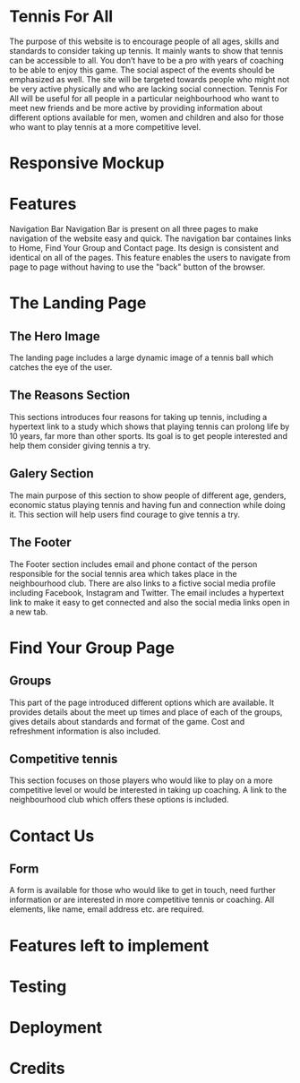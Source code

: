 # Tennis For All

The purpose of this website is to encourage people of all ages, skills and standards to consider taking up tennis. It mainly wants to show that tennis can be accessible to all. You don’t have to be a pro with years of coaching to be able to enjoy this game. The social aspect of the events should be emphasized as well. The site will be targeted towards people who might not be very active physically and who are lacking social connection. Tennis For All will be useful for all people in a particular neighbourhood who want to meet new friends and be more active by providing information about different options available for men, women and children and also for those who want to play tennis at a more competitive level.

# Responsive Mockup

<!-- include pictures of the original balsamiq wireframes and the new one with a change in layout, explain why you changed it -->

# Features

Navigation Bar
Navigation Bar is present on all three pages to make navigation of the website easy and quick. The navigation bar containes links to Home, Find Your Group and Contact page. Its design is consistent and identical on all of the pages. This feature enables the users to navigate from page to page without having to use the "back" button of the browser.

<!-- add navbar picture -->
# The Landing Page

## The Hero Image
The landing page includes a large dynamic image of a tennis ball which catches the eye of the user.
<!-- add landing page/hero image maybe I will add a call to action or a sales pitch to the webpage-->

## The Reasons Section
This sections introduces four reasons for taking up tennis, including a hypertext link to a study which shows that playing tennis can prolong life by 10 years, far more than other sports. Its goal is to get people interested and help them consider giving tennis a try.
<!-- include an image of this section -->

## Galery Section
The main purpose of this section to show people of different age, genders, economic status playing tennis and having fun and connection while doing it. This section will help users find courage to give tennis a try.
<!-- add a picture of the gallery -->

## The Footer

The Footer section includes email and phone contact of the person responsible for the social tennis area which takes place in the neighbourhood club. There are also links to a fictive social media profile including Facebook, Instagram and Twitter. The email includes a hypertext link to make it easy to get connected and also the social media links open in a new tab. 
<!--Footer image-->

# Find Your Group Page

## Groups

This part of the page introduced different options which are available. It provides details about the meet up times and place of each of the groups, gives details about standards and format of the game. Cost and refreshment information is also included.
<!-- include an image -->

## Competitive tennis

This section focuses on those players who would like to play on a more competitive level or would be interested in taking up coaching. A link to the neighbourhood club which offers these options is included.
<!-- include an image -->

# Contact Us

## Form
A form is available for those who would like to get in touch, need further information or are interested in more competitive tennis or coaching. All elements, like name, email address etc. are required.
<!-- include an image -->


# Features left to implement
<!-- 

For some/all of your features, you may choose to reference the specific project files that implement them.

In addition, you may also use this section to discuss plans for additional features to be implemented in the future:

Features Left to Implement
Another feature idea  -->

# Testing
<!-- Testing 
In this section, you need to convince the assessor that you have conducted enough testing to legitimately believe that the site works well. Essentially, in this part you will want to go over all of your project’s features and ensure that they all work as intended, with the project providing an easy and straightforward way for the users to achieve their goals.

In addition, you should mention in this section how your project looks and works on different browsers and screen sizes.

You should also mention in this section any interesting bugs or problems you discovered during your testing, even if you haven't addressed them yet.

If this section grows too long, you may want to split it off into a separate file and link to it from here.

Validator Testing
HTML
No errors were returned when passing through the official W3C validator
CSS
No errors were found when passing through the official (Jigsaw) validator
Unfixed Bugs

You will need to mention unfixed bugs and why they were not fixed. This section should include shortcomings of the frameworks or technologies used. Although time can be a big variable to consider, paucity of time and difficulty understanding implementation is not a valid reason to leave bugs unfixed. -->


# Deployment

<!-- This section should describe the process you went through to deploy the project to a hosting platform (e.g. GitHub) 

The site was deployed to GitHub pages. The steps to deploy are as follows:
In the GitHub repository, navigate to the Settings tab
From the source section drop-down menu, select the Master Branch
Once the master branch has been selected, the page will be automatically refreshed with a detailed ribbon display to indicate the successful deployment.
The live link can be found here - https://code-institute-org.github.io/love-running-2.0/index.html  -->

# Credits

<!-- In this section you need to reference where you got your content, media and extra help from. It is common practice to use code from other repositories and tutorials, however, it is important to be very specific about these sources to avoid plagiarism.

You can break the credits section up into Content and Media, depending on what you have included in your project.

Content
The text for the Home page was taken from Wikipedia Article A
Instructions on how to implement form validation on the Sign Up page was taken from Specific YouTube Tutorial
The icons in the footer were taken from Font Awesome

Media
The photos used on the home and sign up page are from This Open Source site
The images used for the gallery page were taken from this other open source site
Congratulations on completing your Readme, you have made another big stride in the direction of being a developer!

Other General Project Advice
Below you will find a couple of extra tips that may be helpful when completing your project. Remember that each of these projects will become part of your final portfolio so it’s important to allow enough time to showcase your best work!

One of the most basic elements of keeping a healthy commit history is with the commit message. When getting started with your project, read through this article by Chris Beams on How to Write a Git Commit Message

Make sure to keep the messages in the imperative mood
When naming the files in your project directory, make sure to consider meaningful naming of files, point to specific names and sections of content.

For example, instead of naming an image used ‘image1.png’ consider naming it ‘landing_page_img.png’. This will ensure that there are clear file paths kept.
Do some extra research on good and bad coding practices, there are a handful of useful articles to read, consider reviewing the following list when getting started:

Writing Your Best Code
HTML & CSS Coding Best Practices
Google HTML/CSS Style Guide
Getting started with your Portfolio Projects can be daunting, planning your project can make it a lot easier to tackle, take small steps to reach the final outcome and enjoy the process! -->